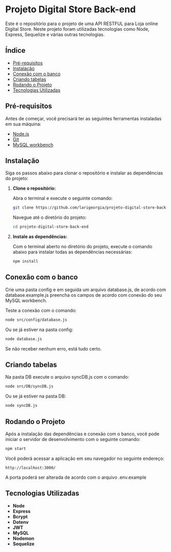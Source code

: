 # Projeto Digital Store Back-end

Este é o repositório para o projeto de uma API RESTFUL para Loja online Digital Store. Neste projeto foram utilizadas tecnologias como Node, Express, Sequelize e várias outras tecnologias.

## **Índice**
- [Pré-requisitos](#pré-requisitos)
- [Instalação](#instalação)
- [Conexão com o banco](#conexão-com-o-banco)
- [Criando tabelas](#criando-tabelas)
- [Rodando o Projeto](#rodando-o-projeto)
- [Tecnologias Utilizadas](#tecnologias-utilizadas)

## **Pré-requisitos**

Antes de começar, você precisará ter as seguintes ferramentas instaladas em sua máquina:

- [Node.js](https://nodejs.org/)
- [Git](https://git-scm.com/)
- [MySQL workbench](https://www.mysql.com/products/workbench/)

## **Instalação**

Siga os passos abaixo para clonar o repositório e instalar as dependências do projeto:

1. **Clone o repositório:**

   Abra o terminal e execute o seguinte comando:

   ```bash
   git clone https://github.com/larigeorgia/projeto-digital-store-back-end
   ```

   Navegue até o diretório do projeto:

   ```bash
   cd projeto-digital-store-back-end
   ```

2. **Instale as dependências:**

   Com o terminal aberto no diretório do projeto, execute o comando abaixo para instalar todas as dependências necessárias:

   ```bash
   npm install
   ```

## **Conexão com o banco**

Crie uma pasta config e em seguida um arquivo database.js, de acordo com database.example.js preencha os campos de acordo com conexão do seu MySQL workbench.

Teste a conexão com o comando:

```bash
node src/config/database.js
```

Ou se já estiver na pasta config: 

```bash
node database.js
```

Se não receber nenhum erro, está tudo certo. 

## **Criando tabelas**

Na pasta DB execute o arquivo syncDB.js com o comando:

```bash
node src/DB/syncDB.js
```

Ou se já estiver na pasta DB: 

```bash
node syncDB.js
```

## **Rodando o Projeto**

Após a instalação das dependências e conexão com o banco, você pode iniciar o servidor de desenvolvimento com o seguinte comando:

```bash
npm start
```

Você poderá acessar a aplicação em seu navegador no seguinte endereço:

```
http://localhost:3000/
```
A porta poderá ser alterada de acordo com o arquivo .env.example


## **Tecnologias Utilizadas**
- **Node**
- **Express**
- **Bcrypt**
- **Dotenv**
- **JWT**
- **MySQL**
- **Nodemon**
- **Sequelize**